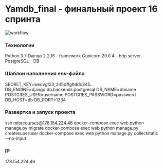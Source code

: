 # Yamdb_final - финальный проект 16 спринта

![workflow](https://github.com/vawy/yamdb_final/actions/workflows/yamdb_workflow.yml/badge.svg)

### Технологии
Python 3.7
Dajngo 2.2.16 - framework
Gunicorn 20.0.4 - http server
PostgreSQL - DB

### Шаблон наполнения env-файла
SECRET_KEY=wedvg!23_245dffgttddc345...
DB_ENGINE=django.db.backends.postgresql
DB_NAME=dbname
POSTGRES_USER=username
POSTGRES_PASSWORD=password
DB_HOST=db
DB_PORT=1234

### Развертка и запуск проекта
ssh mforcourses@178.154.224.46
docker-compose exec web python manage.py migrate
docker-compose exec web python manage.py createsuperuser
docker-compose exec web python manage.py collectstatic --no-input

### IP 
178.154.224.46


